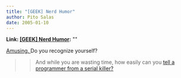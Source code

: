 ```yaml
---
title: "[GEEK] Nerd Humor"
author: Pito Salas
date: 2005-01-10
---
```


**Link: [[GEEK] Nerd Humor](None):** ""

[Amusing.
](<http://www.ariel.com.au/jokes/The_Evolution_of_a_Programmer.html>) Do you
recognize yourself?

>>

>> And while you are wasting time, how easily can you [tell a programmer from
a serial killer?](<http://www.malevole.com/mv/misc/killerquiz/>)


